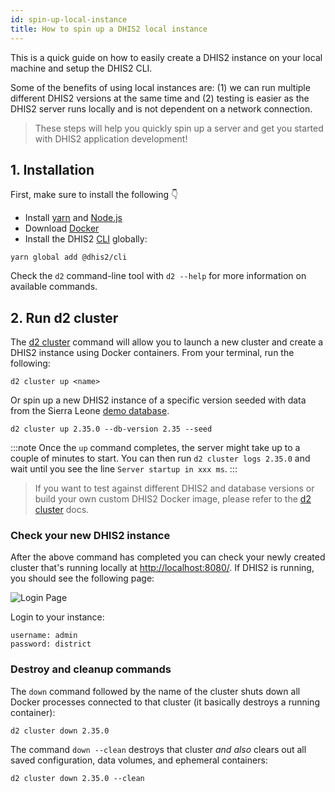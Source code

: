```yaml
---
id: spin-up-local-instance
title: How to spin up a DHIS2 local instance
---
```


This is a quick guide on how to easily create a DHIS2 instance on your local machine and setup the DHIS2 CLI.

Some of the benefits of using local instances are: (1) we can run multiple different DHIS2 versions at the same time and (2) testing is easier as the DHIS2 server runs locally and is not dependent on a network connection.

> These steps will help you quickly spin up a server and get you started with DHIS2 application development!

## 1. Installation

First, make sure to install the following 👇

-   Install [yarn](https://classic.yarnpkg.com/en/docs/install/) and [Node.js](https://nodejs.org/en/)
-   Download [Docker](https://www.docker.com/)
-   Install the DHIS2 [CLI](https://cli.dhis2.nu/#/getting-started) globally:

```shell
yarn global add @dhis2/cli
```

Check the `d2` command-line tool with `d2 --help` for more information on available commands.

## 2. Run d2 cluster

The [d2 cluster](https://cli.dhis2.nu/#/commands/d2-cluster) command will allow you to launch a new cluster and create a DHIS2 instance using Docker containers. From your terminal, run the following:

```shell
d2 cluster up <name>
```

Or spin up a new DHIS2 instance of a specific version seeded with data from the Sierra Leone [demo database](https://dhis2.org/demo).

```shell
d2 cluster up 2.35.0 --db-version 2.35 --seed
```

:::note
Once the `up` command completes, the server might take up to a couple of minutes to start. You can then run `d2 cluster logs 2.35.0` and wait until you see the line `Server startup in xxx ms`.
:::

> If you want to test against different DHIS2 and database versions or build your own custom DHIS2 Docker image, please refer to the [d2 cluster](https://cli.dhis2.nu/#/commands/d2-cluster) docs.

### Check your new DHIS2 instance

After the above command has completed you can check your newly created cluster that's running locally at [http://localhost:8080/](http://localhost:8080/). If DHIS2 is running, you should see the following page:

![Login Page](../assets/quickstart_guides/image-of-login.png)

Login to your instance:

```
username: admin
password: district
```

### Destroy and cleanup commands

The `down` command followed by the name of the cluster shuts down all Docker processes connected to that cluster (it basically destroys a running container):

```shell
d2 cluster down 2.35.0
```

The command `down --clean` destroys that cluster _and also_ clears out all saved configuration, data volumes, and ephemeral containers:

```shell
d2 cluster down 2.35.0 --clean
```
